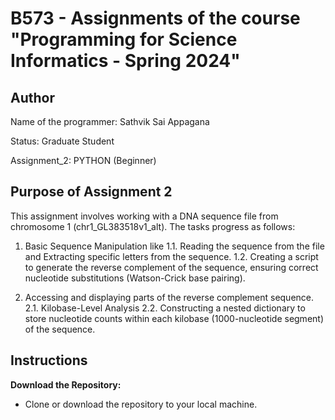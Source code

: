 # B573 - Assignments of the course  "Programming for Science Informatics - Spring 2024"

## Author
Name of the programmer: Sathvik Sai Appagana

Status: Graduate Student

Assignment_2: PYTHON (Beginner)

## Purpose of Assignment 2

This assignment involves working with a DNA sequence file from chromosome 1 (chr1_GL383518v1_alt). The tasks progress as follows:

1. Basic Sequence Manipulation like
   1.1. Reading the sequence from the file and Extracting specific letters from the sequence.
   1.2. Creating a script to generate the reverse complement of the sequence, ensuring correct nucleotide substitutions (Watson-Crick base pairing).

2. Accessing and displaying parts of the reverse complement sequence.
   2.1. Kilobase-Level Analysis
   2.2. Constructing a nested dictionary to store nucleotide counts within each kilobase (1000-nucleotide segment) of the sequence.

## Instructions
**Download the Repository:**
   - Clone or download the repository to your local machine.

